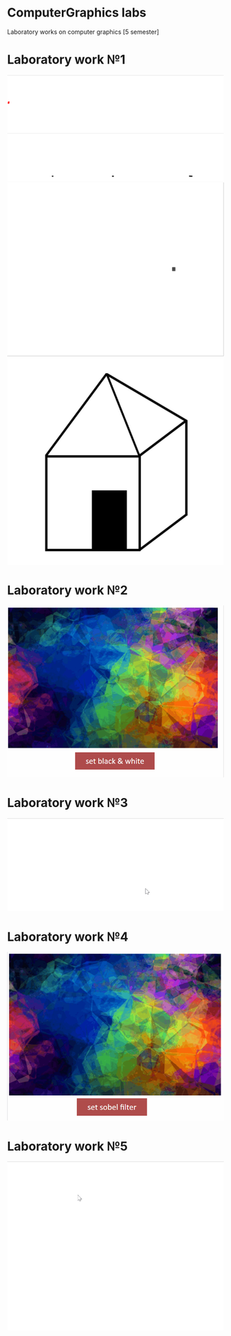 # ComputerGraphics labs
Laboratory works on computer graphics [5 semester]

# Laboratory work №1
![](gifs/lab01_demo1.gif)
![](gifs/lab01_demo2.gif)
![](gifs/lab01_demo3.gif)
![](gifs/lab01_demo4.png)

# Laboratory work №2
![](gifs/lab02_demo.gif)

# Laboratory work №3
![](gifs/lab03_demo.gif)

# Laboratory work №4
![](gifs/lab04_demo.gif)

# Laboratory work №5
![](gifs/lab05_demo.gif)
